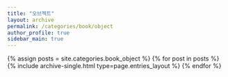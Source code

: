 ```yaml
---
title: "오브젝트"
layout: archive
permalink: /categories/book/object
author_profile: true
sidebar_main: true
---
```


{% assign posts = site.categories.book_object %}
{% for post in posts %} {% include archive-single.html type=page.entries_layout %}
{% endfor %}

